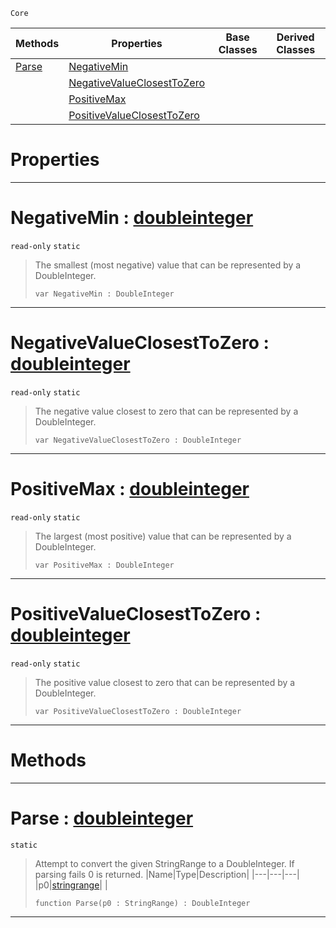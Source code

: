  `Core`

|Methods|Properties|Base Classes|Derived Classes|
|---|---|---|---|
|[ Parse](https://github.com/PlasmaEngine/PlasmaDocs/blob/master/code_reference/lightning_base_types/doubleinteger.markdown#parse-plasma-engine-docume)|[ NegativeMin](https://github.com/PlasmaEngine/PlasmaDocs/blob/master/code_reference/lightning_base_types/doubleinteger.markdown#negativemin-plasma-engine)| | |
| |[ NegativeValueClosestToZero](https://github.com/PlasmaEngine/PlasmaDocs/blob/master/code_reference/lightning_base_types/doubleinteger.markdown#negativevalueclosesttoze)| | |
| |[ PositiveMax](https://github.com/PlasmaEngine/PlasmaDocs/blob/master/code_reference/lightning_base_types/doubleinteger.markdown#positivemax-plasma-engine)| | |
| |[ PositiveValueClosestToZero](https://github.com/PlasmaEngine/PlasmaDocs/blob/master/code_reference/lightning_base_types/doubleinteger.markdown#positivevalueclosesttoze)| | |


 #  Properties


---  
 #  NegativeMin : [doubleinteger](https://github.com/PlasmaEngine/PlasmaDocs/blob/master/code_reference/lightning_base_types/doubleinteger.markdown)

 `read-only` `static`

> The smallest (most negative) value that can be represented by a DoubleInteger.
> ``` lang=cpp, name=Lightning
> var NegativeMin : DoubleInteger


---  
 #  NegativeValueClosestToZero : [doubleinteger](https://github.com/PlasmaEngine/PlasmaDocs/blob/master/code_reference/lightning_base_types/doubleinteger.markdown)

 `read-only` `static`

> The negative value closest to zero that can be represented by a DoubleInteger.
> ``` lang=cpp, name=Lightning
> var NegativeValueClosestToZero : DoubleInteger


---  
 #  PositiveMax : [doubleinteger](https://github.com/PlasmaEngine/PlasmaDocs/blob/master/code_reference/lightning_base_types/doubleinteger.markdown)

 `read-only` `static`

> The largest (most positive) value that can be represented by a DoubleInteger.
> ``` lang=cpp, name=Lightning
> var PositiveMax : DoubleInteger


---  
 #  PositiveValueClosestToZero : [doubleinteger](https://github.com/PlasmaEngine/PlasmaDocs/blob/master/code_reference/lightning_base_types/doubleinteger.markdown)

 `read-only` `static`

> The positive value closest to zero that can be represented by a DoubleInteger.
> ``` lang=cpp, name=Lightning
> var PositiveValueClosestToZero : DoubleInteger


---  
 #  Methods


---  
 #  Parse : [doubleinteger](https://github.com/PlasmaEngine/PlasmaDocs/blob/master/code_reference/lightning_base_types/doubleinteger.markdown)

 `static`

> Attempt to convert the given StringRange to a DoubleInteger. If parsing fails 0 is returned.
> |Name|Type|Description|
> |---|---|---|
> |p0|[stringrange](https://github.com/PlasmaEngine/PlasmaDocs/blob/master/code_reference/lightning_base_types/stringrange.markdown)| |
> ``` lang=cpp, name=Lightning
> function Parse(p0 : StringRange) : DoubleInteger
> ``` 


---  
 

 